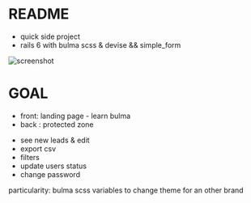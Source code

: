 # README

- quick side project
- rails 6 with bulma scss & devise && simple_form

![screenshot]((https://raw.githubusercontent.com/magiknono/landingpagebo/master/landinpagewithbo.gif))
# GOAL
- front: landing page - learn bulma
- back : protected zone
* see new leads & edit
* export csv 
* filters
* update users status
* change password

particularity: bulma scss variables to change theme for an other brand